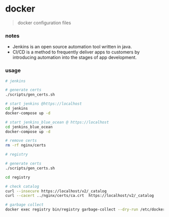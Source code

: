# docker
> docker configuration files

### notes

  - Jenkins is an open source automation tool written in java.
  - CI/CD is a method to frequently deliver apps to customers by introducing automation into the stages of app development.

### usage

```sh
# jenkins

# generate certs
./scripts/gen_certs.sh

# start jenkins @https://localhost
cd jenkins
docker-compose up -d

# start jenkins_blue_ocean @ https://localhost
cd jenkins_blue_ocean
docker-compose up -d

# remove certs
rm -rf nginx/certs
```

```sh
# registry

# generate certs
./scripts/gen_certs.sh

cd registry

# check catalog
curl --insecure https://localhost/v2/_catalog
curl --cacert ../nginx/certs/ca.crt  https://localhost/v2/_catalog

# garbage collect
docker exec registry bin/registry garbage-collect --dry-run /etc/docker/registry/config.yml
````